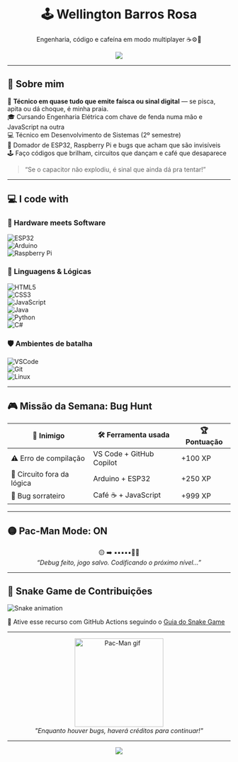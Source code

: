 <!-- 🎮 Wellington's Retro Hacker README -->

<h1 align="center">🕹️ Wellington Barros Rosa</h1>
<p align="center">Engenharia, código e cafeína em modo multiplayer ☕⚙️👾</p>

<div align="center">
  <img src="https://capsule-render.vercel.app/api?type=rect&color=111111&height=80&section=header&text=Insert%20Code%20to%20Play%20👾&fontSize=30&fontColor=yellow" />
</div>

---

## 👾 Sobre mim

🧰 **Técnico em quase tudo que emite faísca ou sinal digital** — se pisca, apita ou dá choque, é minha praia.  
🎓 Cursando Engenharia Elétrica com chave de fenda numa mão e JavaScript na outra  
💻 Técnico em Desenvolvimento de Sistemas (2º semestre)  
🔩 Domador de ESP32, Raspberry Pi e bugs que acham que são invisíveis  
🕹️ Faço códigos que brilham, circuitos que dançam e café que desaparece

> “Se o capacitor não explodiu, é sinal que ainda dá pra tentar!”

---

## 💻 I code with

### 🔌 Hardware meets Software

![ESP32](https://img.shields.io/badge/-ESP32-323232?logo=espressif&logoColor=white&style=for-the-badge)  
![Arduino](https://img.shields.io/badge/-Arduino-00979D?logo=arduino&logoColor=white&style=for-the-badge)  
![Raspberry Pi](https://img.shields.io/badge/-Raspberry%20Pi-A22846?logo=raspberry-pi&logoColor=white&style=for-the-badge)

### 🧠 Linguagens & Lógicas

![HTML5](https://img.shields.io/badge/-HTML5-E34F26?logo=html5&logoColor=white&style=for-the-badge)  
![CSS3](https://img.shields.io/badge/-CSS3-1572B6?logo=css3&logoColor=white&style=for-the-badge)  
![JavaScript](https://img.shields.io/badge/-JavaScript-F7DF1E?logo=javascript&logoColor=black&style=for-the-badge)  
![Java](https://img.shields.io/badge/-Java-007396?logo=java&logoColor=white&style=for-the-badge)  
![Python](https://img.shields.io/badge/-Python-3776AB?logo=python&logoColor=white&style=for-the-badge)  
![C#](https://img.shields.io/badge/-CSharp-239120?logo=csharp&logoColor=white&style=for-the-badge)

### 🛡️ Ambientes de batalha

![VSCode](https://img.shields.io/badge/-VSCode-007ACC?logo=visual-studio-code&logoColor=white&style=for-the-badge)  
![Git](https://img.shields.io/badge/-Git-F05032?logo=git&logoColor=white&style=for-the-badge)  
![Linux](https://img.shields.io/badge/-Linux-FCC624?logo=linux&logoColor=black&style=for-the-badge)

---

## 🎮 Missão da Semana: Bug Hunt

| 👾 Inimigo                | 🛠️ Ferramenta usada           | 🏆 Pontuação |
|--------------------------|-------------------------------|--------------|
| ⚠️ Erro de compilação     | VS Code + GitHub Copilot      | +100 XP      |
| 🔌 Circuito fora da lógica| Arduino + ESP32                | +250 XP      |
| 🐛 Bug sorrateiro         | Café ☕ + JavaScript            | +999 XP      |

---

## 🟡 Pac-Man Mode: ON

<p align="center">
  🟡 ➡️ ▪️▪️▪️▪️▪️👾🍒  
  <br><em>“Debug feito, jogo salvo. Codificando o próximo nível…”</em>
</p>

---

## 🐍 Snake Game de Contribuições

![Snake animation](https://github.com/wellingtonbarrosrosa/wellingtonbarrosrosa/blob/output/github-contribution-grid-snake.svg)

🎯 Ative esse recurso com GitHub Actions seguindo o [Guia do Snake Game](https://github.com/anuraghazra/github-readme-stats/blob/master/docs/personalization.md)

---

<div align="center">
  <img src="https://media.giphy.com/media/13CoXDiaCcCoyk/giphy.gif" alt="Pac-Man gif" width="200"/>
  <br>
  <em>"Enquanto houver bugs, haverá créditos para continuar!"</em>
</div>

---

<div align="center">
  <img src="https://capsule-render.vercel.app/api?type=waving&color=gradient&height=120&section=footer" />
</div>
